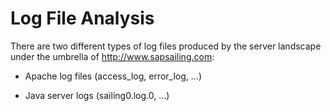 # Log File Analysis

There are two different types of log files produced by the server landscape under the umbrella of http://www.sapsailing.com:

 - Apache log files (access_log, error_log, ...)

 - Java server logs (sailing0.log.0, ...)
